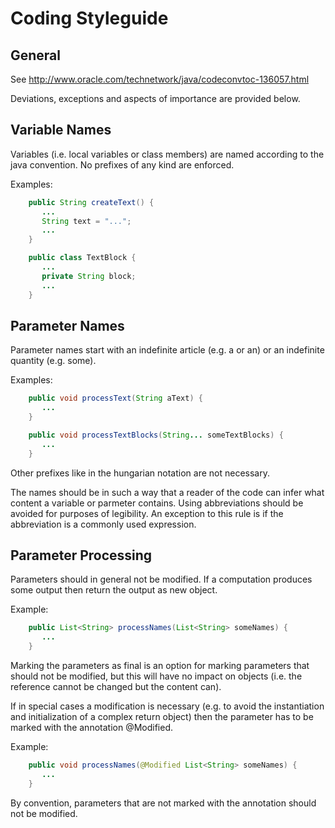 
Coding Styleguide
=================

General
-------

See http://www.oracle.com/technetwork/java/codeconvtoc-136057.html

Deviations, exceptions and aspects of importance are provided below.

Variable Names
--------------

Variables (i.e. local variables or class members) are named according to the java
convention. No prefixes of any kind are enforced.

Examples:

```java
    public String createText() {
   	   ...
       String text = "...";
   	   ...
    }
```

```java
    public class TextBlock {
   	   ...
       private String block;
   	   ...
    }
```

Parameter Names
---------------

Parameter names start with an indefinite article (e.g. a or an) or an indefinite quantity
(e.g. some).

Examples:

```java
    public void processText(String aText) {
       ...
    }
```

```java
    public void processTextBlocks(String... someTextBlocks) {
       ...
    }
```

Other prefixes like in the hungarian notation are not necessary.

The names should be in such a way that a reader of the code can infer what content
a variable or parmeter contains. Using abbreviations should be avoided for purposes of
legibility. An exception to this rule is if the abbreviation is a commonly used
expression.

Parameter Processing
--------------------

Parameters should in general not be modified. If a computation produces some output
then return the output as new object.

Example:

```java
    public List<String> processNames(List<String> someNames) {
       ...
    }
```

Marking the parameters as final is an option for marking parameters that should
not be modified, but this will have no impact on objects (i.e. the reference cannot
be changed but the content can).

If in special cases a modification is necessary (e.g. to avoid the instantiation and
initialization of a complex return object) then the parameter has to be marked with
the annotation @Modified.

Example:

```java
    public void processNames(@Modified List<String> someNames) {
       ...
    }
```

By convention, parameters that are not marked with the annotation should not be
modified. 